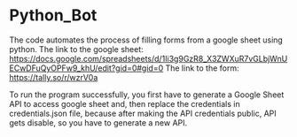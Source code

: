 # Python_Bot
The code automates the process of filling forms from a google sheet using python.
The link to the google sheet:
https://docs.google.com/spreadsheets/d/1Ii3g9GzR8_X3ZWXuR7vGLbjWnUECwDFuQyOPFw9_khU/edit?gid=0#gid=0
The link to the form:
https://tally.so/r/wzrV0a

To run the program successfully, you first have to generate a Google Sheet API to access google sheet and, then replace the credentials in credentials.json file,
because after making the API credentials public, API gets disable, so you have to generate a new API.
